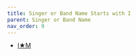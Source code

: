 ```yaml
---
title: Singer or Band Name Starts with I
parent: Singer or Band Name 
nav_order: 9
---
```


- [I★M](I_Star_M/index.md)